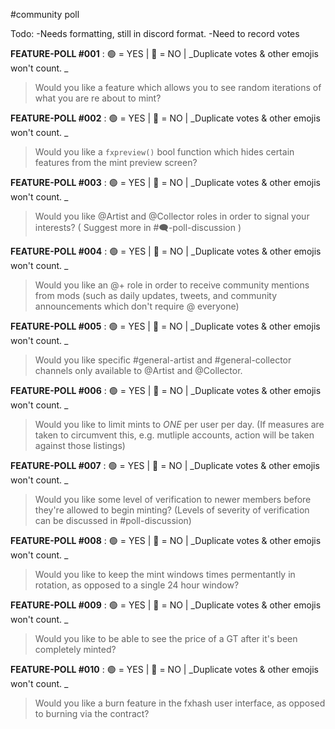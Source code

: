 #community poll

Todo: 
-Needs formatting, still in discord format. 
-Need to record votes 

**FEATURE-POLL #001** : :green_circle:  = YES | :red_circle:  = NO |  _Duplicate votes  & other emojis won't count. _
> Would you like a feature which allows you to see random iterations of what you are re about to mint?

**FEATURE-POLL #002** : :green_circle:  = YES | :red_circle:  = NO |  _Duplicate votes  & other emojis won't count. _
> Would you like a `fxpreview()` bool function which hides certain features from the mint preview screen?

**FEATURE-POLL #003** : :green_circle:  = YES | :red_circle:  = NO |  _Duplicate votes  & other emojis won't count. _
> Would you like @Artist and @Collector roles in order to signal your interests? ( Suggest more in #🗨-poll-discussion )

**FEATURE-POLL #004** : :green_circle:  = YES | :red_circle:  = NO |  _Duplicate votes  & other emojis won't count. _
> Would you like an @+  role in order to receive community mentions from mods (such as daily updates, tweets, and community announcements which don't require @ everyone)

**FEATURE-POLL #005** : :green_circle:  = YES | :red_circle:  = NO |  _Duplicate votes  & other emojis won't count. _
> Would you like specific #general-artist and #general-collector channels only available to @Artist and @Collector.

**FEATURE-POLL #006** : :green_circle:  = YES | :red_circle:  = NO |  _Duplicate votes  & other emojis won't count. _
> Would you like to limit mints to _ONE_ per user per day. (If measures are taken to circumvent this, e.g. mutliple accounts, action will be taken against those listings)

**FEATURE-POLL #007** : :green_circle:  = YES | :red_circle:  = NO |  _Duplicate votes  & other emojis won't count. _
> Would you like some level of verification to newer members before they're allowed to begin minting? (Levels of severity of verification can be discussed in #poll-discussion)

**FEATURE-POLL #008** : :green_circle:  = YES | :red_circle:  = NO |  _Duplicate votes  & other emojis won't count. _
> Would you like to keep the mint windows times permentantly in rotation, as opposed to a single 24 hour window?

**FEATURE-POLL #009** : :green_circle:  = YES | :red_circle:  = NO |  _Duplicate votes  & other emojis won't count. _
> Would you like to be able to see the price of a GT after it's been completely minted?

**FEATURE-POLL #010** : :green_circle:  = YES | :red_circle:  = NO |  _Duplicate votes  & other emojis won't count. _
> Would you like a burn feature in the fxhash user interface, as opposed to burning via the contract?
